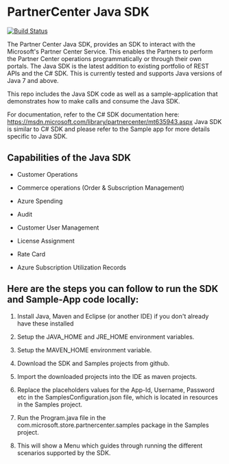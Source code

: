 # PartnerCenter Java SDK
[![Build Status](https://chironeng.visualstudio.com/_apis/public/build/definitions/d03521b6-3f75-4cda-8e94-fcf0e02fd9f1/1/badge)](https://chironeng.visualstudio.com/PartnerCenterSDK/_build/index?definitionId=1)

The Partner Center Java SDK, provides an SDK to interact with the Microsoft's Partner Center Service. This enables the Partners to perform the Partner Center operations programmatically or through their own portals. The Java SDK is the latest addition to existing portfolio of REST APIs and the C# SDK. This is currently tested and supports Java versions of Java 7 and above. 

This repo includes the Java SDK code as well as a sample-application that demonstrates how to make calls and consume the Java SDK.

For documentation, refer to the C# SDK documentation here:
https://msdn.microsoft.com/library/partnercenter/mt635943.aspx 
Java SDK is similar to C# SDK and please refer to the Sample app for more details specific to Java SDK.

## Capabilities of the Java SDK

* Customer Operations

* Commerce operations (Order & Subscription Management)

* Azure Spending 

* Audit 

* Customer User Management

* License Assignment 

* Rate Card  

* Azure Subscription Utilization Records

## Here are the steps you can follow to run the SDK and Sample-App code locally:

1. Install Java, Maven and Eclipse (or another IDE) if you don't already have these installed

2. Setup the JAVA_HOME and JRE_HOME environment variables.

3. Setup the MAVEN_HOME environment variable.

4. Download the SDK and Samples projects from github.

5. Import the downloaded projects into the IDE as maven projects.

6. Replace the placeholders values for the App-Id, Username, Password etc in the SamplesConfiguration.json file, which is located in resources in the Samples project.

7. Run the Program.java file in the com.microsoft.store.partnercenter.samples package in the Samples project.

8. This will show a Menu which guides through running the different scenarios supported by the SDK.
